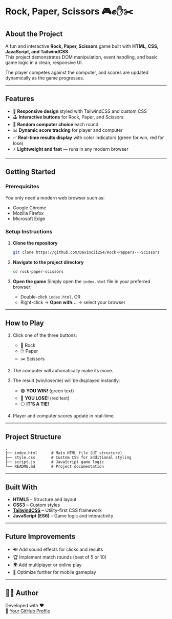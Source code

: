 # Rock, Paper, Scissors 🎮✊✋✂️

## About the Project
A fun and interactive **Rock, Paper, Scissors** game built with **HTML, CSS, JavaScript, and TailwindCSS**.  
This project demonstrates DOM manipulation, event handling, and basic game logic in a clean, responsive UI.

The player competes against the computer, and scores are updated dynamically as the game progresses.

---

## Features
- 🎨 **Responsive design** styled with TailwindCSS and custom CSS
- 🕹️ **Interactive buttons** for Rock, Paper, and Scissors
- 🤖 **Random computer choice** each round
- 📊 **Dynamic score tracking** for player and computer
- ✅ **Real-time results display** with color indicators (green for win, red for lose)
- ⚡ **Lightweight and fast** — runs in any modern browser

---

## Getting Started

### Prerequisites
You only need a modern web browser such as:
- Google Chrome
- Mozilla Firefox
- Microsoft Edge

### Setup Instructions

1. **Clone the repository**
   ```bash
   git clone https://github.com/Davincii254/Rock-Pappers---Scissors
   ```

2. **Navigate to the project directory**
   ```bash
   cd rock-paper-scissors
   ```

3. **Open the game**
   Simply open the `index.html` file in your preferred browser:
   - Double-click `index.html`, OR
   - Right-click → **Open with...** → select your browser

---

## How to Play

1. Click one of the three buttons:
   - 👊 Rock
   - ✋ Paper
   - ✂️ Scissors  

2. The computer will automatically make its move.  
3. The result (win/lose/tie) will be displayed instantly:
   - 🟢 **YOU WIN!** (green text)
   - 🔴 **YOU LOSE!** (red text)
   - ⚪ **IT'S A TIE!**  
4. Player and computer scores update in real-time.

---

## Project Structure

```plaintext
.
├── index.html      # Main HTML file (UI structure)
├── style.css       # Custom CSS for additional styling
├── script.js       # JavaScript game logic
└── README.md       # Project documentation
```

---

## Built With
- **HTML5** – Structure and layout
- **CSS3** – Custom styles
- **[TailwindCSS](https://tailwindcss.com/)** – Utility-first CSS framework
- **JavaScript (ES6)** – Game logic and interactivity

---

## Future Improvements
- 🔊 Add sound effects for clicks and results  
- 🏆 Implement match rounds (best of 5 or 10)  
- 🌍 Add multiplayer or online play  
- 📱 Optimize further for mobile gameplay  

---


## 👨‍💻 Author
Developed with ❤️.  
🔗 [Your GitHub Profile](https://github.com/Davincii254)  